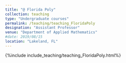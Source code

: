```yaml
---
title: "@ Florida Poly"
collection: teaching
type: "Undergraduate courses"
permalink: /teaching/teaching_FloridaPoly
designation: "Assistant Professor"
venue: "Department of Applied Mathematics"
#date: 2019/08/15
location: "Lakeland, FL"
---
```


{%include include_teaching/teaching_FloridaPoly.html%}
